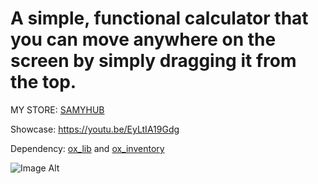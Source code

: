 # A simple, functional calculator that you can move anywhere on the screen by simply dragging it from the top.

MY STORE: [SAMYHUB](https://samyhub.tebex.io/)  

Showcase: https://youtu.be/EyLtIA19Gdg

Dependency: [ox_lib](https://github.com/CommunityOx/ox_lib) and [ox_inventory](https://github.com/CommunityOx/ox_inventory)

![Image Alt](https://i.imgur.com/QEdleKJ.png)
